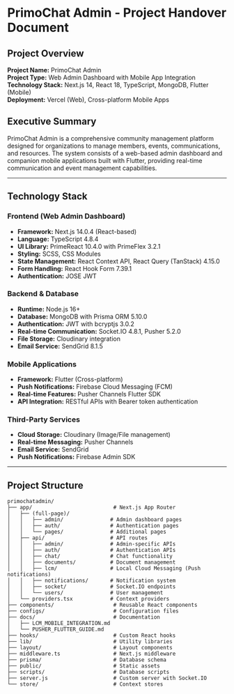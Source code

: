 # PrimoChat Admin - Project Handover Document

## Project Overview

**Project Name:** PrimoChat Admin  
**Project Type:** Web Admin Dashboard with Mobile App Integration  
**Technology Stack:** Next.js 14, React 18, TypeScript, MongoDB, Flutter (Mobile)  
**Deployment:** Vercel (Web), Cross-platform Mobile Apps  

## Executive Summary

PrimoChat Admin is a comprehensive community management platform designed for organizations to manage members, events, communications, and resources. The system consists of a web-based admin dashboard and companion mobile applications built with Flutter, providing real-time communication and event management capabilities.

---

## Technology Stack

### Frontend (Web Admin Dashboard)
- **Framework:** Next.js 14.0.4 (React-based)
- **Language:** TypeScript 4.8.4
- **UI Library:** PrimeReact 10.4.0 with PrimeFlex 3.2.1
- **Styling:** SCSS, CSS Modules
- **State Management:** React Context API, React Query (TanStack) 4.15.0
- **Form Handling:** React Hook Form 7.39.1
- **Authentication:** JOSE JWT

### Backend & Database
- **Runtime:** Node.js 16+
- **Database:** MongoDB with Prisma ORM 5.10.0
- **Authentication:** JWT with bcryptjs 3.0.2
- **Real-time Communication:** Socket.IO 4.8.1, Pusher 5.2.0
- **File Storage:** Cloudinary integration
- **Email Service:** SendGrid 8.1.5

### Mobile Applications
- **Framework:** Flutter (Cross-platform)
- **Push Notifications:** Firebase Cloud Messaging (FCM)
- **Real-time Features:** Pusher Channels Flutter SDK
- **API Integration:** RESTful APIs with Bearer token authentication

### Third-Party Services
- **Cloud Storage:** Cloudinary (Image/File management)
- **Real-time Messaging:** Pusher Channels
- **Email Service:** SendGrid
- **Push Notifications:** Firebase Admin SDK
---

## Project Structure

```
primochatadmin/
├── app/                          # Next.js App Router
│   ├── (full-page)/
│   │   ├── admin/               # Admin dashboard pages
│   │   ├── auth/                # Authentication pages
│   │   └── pages/               # Additional pages
│   ├── api/                     # API routes
│   │   ├── admin/               # Admin-specific APIs
│   │   ├── auth/                # Authentication APIs
│   │   ├── chat/                # Chat functionality
│   │   ├── documents/           # Document management
│   │   ├── lcm/                 # Local Cloud Messaging (Push notifications)
│   │   ├── notifications/       # Notification system
│   │   ├── socket/              # Socket.IO endpoints
│   │   └── users/               # User management
│   └── providers.tsx            # Context providers
├── components/                   # Reusable React components
├── configs/                      # Configuration files
├── docs/                         # Documentation
│   ├── LCM_MOBILE_INTEGRATION.md
│   └── PUSHER_FLUTTER_GUIDE.md
├── hooks/                        # Custom React hooks
├── lib/                          # Utility libraries
├── layout/                       # Layout components
├── middleware.ts                 # Next.js middleware
├── prisma/                       # Database schema
├── public/                       # Static assets
├── scripts/                      # Database scripts
├── server.js                     # Custom server with Socket.IO
└── store/                        # Context stores
```